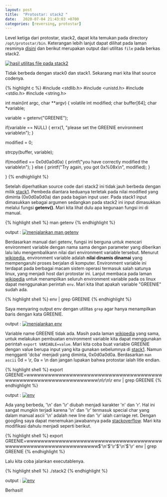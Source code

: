 ```yaml
---
layout: post
title:  "Protostar: stack2 "
date:   2020-07-04 21:43:03 +0700
categories: [reversing, protostar]
---
```


Level ketiga dari protostar, stack2, dapat kita temukan pada directory `/opt/protostar/bin`. Keterangan lebih lanjut dapat dilihat pada laman resminya [disini](https://exploit-exercises.lains.space/protostar/stack2/) dan berikut merupakan output dari utilitas `file` pada berkas stack2.

[![hasil utilitas file pada stack2](../../assets/protostar-stack1-1.png)](../../assets/protostar-stack2-1.png)

Tidak berbeda dengan stack0 dan stack1. Sekarang mari kita lihat source codenya.

{% highlight c %}
#include <stdlib.h>
#include <unistd.h>
#include <stdio.h>
#include <string.h>

int main(int argc, char **argv)
{
  volatile int modified;
  char buffer[64];
  char *variable;

  variable = getenv("GREENIE");

  if(variable == NULL) {
      errx(1, "please set the GREENIE environment variable\n");
  }

  modified = 0;

  strcpy(buffer, variable);

  if(modified == 0x0d0a0d0a) {
      printf("you have correctly modified the variable\n");
  } else {
      printf("Try again, you got 0x%08x\n", modified);
  }

}
{% endhighlight %}

Setelah diperhatikan source code dari stack2 ini tidak jauh berbeda dengan milik [stack1](/belajar-revesing-protostar-stack1). Pembeda diantara keduanya terletak pada nilai modified yang diminta (0x0d0a0d0a) dan pada bagian input user. Pada stack1 input dimasukkan sebagai argumen sedangkan pada stack2 ini input dimasukkan melalui fungsi **getenv()**. Mari kita lihat dulu apa kegunaan fungsi ini di manual.

{% highlight shell %}
man getenv
{% endhighlight %}

output :
[![menjalankan man getenv](../../assets/protostar-stack2-2.png)](../../assets/protostar-stack2-2.png)

Berdasarkan manual dari getenv, fungsi ini berguna untuk mencari environment variable dengan nama sama dengan parameter yang diberikan lalu lalu mengembalikann nilai dari environment variable tersebut. Menurut [wikipedia](https://en.wikipedia.org/wiki/Environment_variable), environment variable adalah **nilai dinamis dinamai** yang mempengaruhi proses berjalan di komputer. Environment variable ini terdapat pada berbagai macam sistem operasi termasuk salah satunya linux, yang menjadi host dari protostar ini. Lanjut membaca pada laman [wikipedia](https://en.wikipedia.org/wiki/Environment_variable) untuk menampilkan seluruh environment variable pada os linux dapat menggunakan perintah `env`. Mari kita lihat apakah variable "GREENIE" sudah ada.

{% highlight shell %}
env | grep GREENIE
{% endhighlight %}

Saya menyaring output env dengan utilitas `grep` agar hanya menampilkan baris dengan kata GREENIE.

output :
[![menjalankan env](../../assets/protostar-stack2-3.png)](../../assets/protostar-stack2-3.png)

Variable name GREENIE tidak ada. Masih pada laman [wikipedia](https://en.wikipedia.org/wiki/Environment_variable) yang sama, untuk melakukan pembuatan environment variable kita dapat menggunakan perintah `export VARIABLE=value`. Mari kita coba buat variable GREENIE dengan value berupa input yang kita gunakan sebelumnya di [stack1](/belajar-revesing-protostar-stack1). Namun mengganti 'dcba' menjadi yang diminta, 0x0d0a0d0a. Berdasarkan `man ascii` 0d = \r, 0a = \n dan jangan lupakan bahwa protostar ialah litle endian.

{% highlight shell %}
export GREENIE=wwwwwwwwwwwwwwwwwwwwwwwwwwwwwwwwwwwwwwwwwwwwwwwwwwwwwwwwwwwwwwww\n\r\n\r
env | grep GREENIE
{% endhighlight %}

output :
[![env](../../assets/protostar-stack2-4.png)](../../assets/protostar-stack2-4.png)

Ada yang berbeda, '\n' dan '\r' diubah menjadi karakter 'n' dan 'r'. Hal ini sangat mungkin terjadi karena '\n' dan '\r' termasuk special char yang dalam manual ascii '\n' adalah new line dan '\r' ialah carriage ret. Dengan googling saya dapat menemukan jawabannya pada [stackoverflow](https://stackoverflow.com/questions/9139401/trying-to-embed-newline-in-a-variable-in-bash). Mari kita modifikasi dahulu menjadi seperti berikut.

{% highlight shell %}
export GREENIE=wwwwwwwwwwwwwwwwwwwwwwwwwwwwwwwwwwwwwwwwwwwwwwwwwwwwwwwwwwwwwwww$'\n'$'\r'$'\n'$'\r'
env | grep GREENIE
{% endhighlight %}

Lalu kita coba jalankan executablenya.

{% highlight shell %}
./stack2
{% endhighlight %}

output :
[![env](../../assets/protostar-stack2-5.png)](../../assets/protostar-stack2-5.png)

Berhasil!
